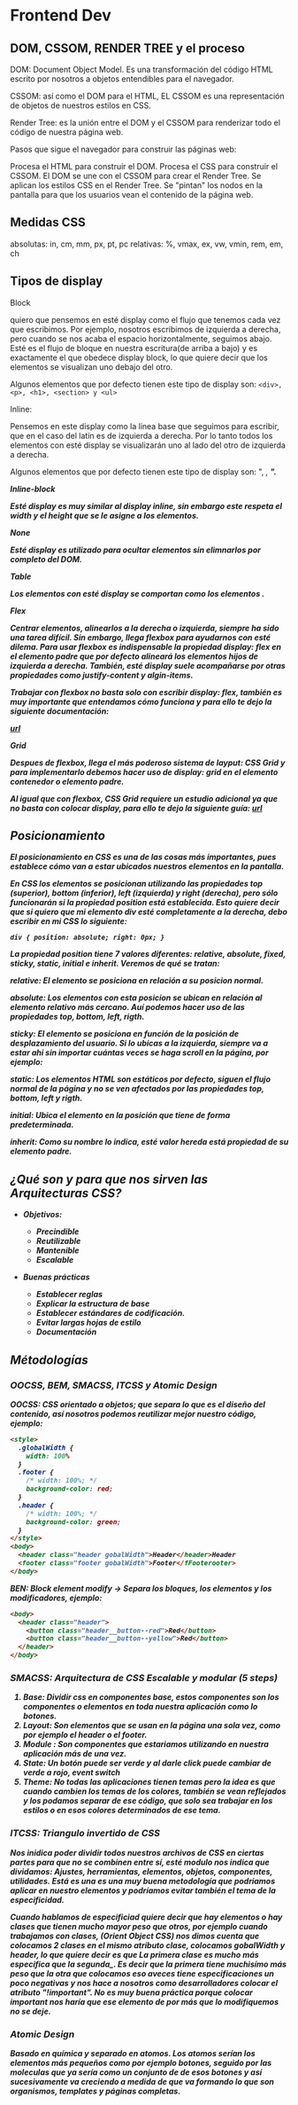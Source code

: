 # Frontend Dev

## DOM, CSSOM, RENDER TREE y el proceso

DOM: Document Object Model. Es una transformación del código HTML escrito por nosotros a objetos entendibles para el navegador.

CSSOM: así como el DOM para el HTML, EL CSSOM es una representación de objetos de nuestros estilos en CSS.

Render Tree: es la unión entre el DOM y el CSSOM para renderizar todo el código de nuestra página web.

Pasos que sigue el navegador para construir las páginas web:

Procesa el HTML para construir el DOM.
Procesa el CSS para construir el CSSOM.
El DOM se une con el CSSOM para crear el Render Tree.
Se aplican los estilos CSS en el Render Tree.
Se "pintan" los nodos en la pantalla para que los usuarios vean el contenido de la página web.

## Medidas CSS

absolutas: in, cm, mm, px, pt, pc
relativas: %, vmax, ex, vw, vmin, rem, em, ch

## Tipos de display

Block

quiero que pensemos en esté display como el flujo que tenemos cada vez que escribimos. Por ejemplo, nosotros escribimos de izquierda a derecha, pero cuando se nos acaba el espacio horizontalmente, seguimos abajo. Esté es el flujo de bloque en nuestra escritura(de arriba a bajo) y es exactamente el que obedece display block, lo que quiere decir que los elementos se visualizan uno debajo del otro.

Algunos elementos que por defecto tienen este tipo de display son: 
``<div>, <p>, <h1>, <section> y <ul>``

Inline:

Pensemos en este display como la linea base que seguimos para escribir, que en el caso del latín es de izquierda a derecha. Por lo tanto todos los elementos con esté display se visualizarán uno al lado del otro de izquierda a derecha.

Algunos elementos que por defecto tienen este tipo de display son: "<span>, <em>, <b>".

Inline-block

Esté display es muy similar al display inline, sin embargo este respeta el width y el height que se le asigne a los elementos.

None

Esté display es utilizado para ocultar elementos sin elimnarlos por completo del DOM.

Table

Los elementos con esté display se comportan como los elementos <table>.

Flex

Centrar elementos, alinearlos a la derecha o izquierda, siempre ha sido una tarea difícil. Sin embargo, llega flexbox para ayudarnos con esté dilema. Para usar flexbox es indispensable la propiedad display: flex en el elemento padre que por defecto alineará los elementos hijos de izquierda a derecha. También, esté display suele acompañarse por otras propiedades como justify-content y algin-items.

Trabajar con flexbox no basta solo con escribir display: flex, también es muy importante que entendamos cómo funciona y para ello te dejo la siguiente documentación:

[url](https://css-tricks.com/snippets/css/a-guide-to-flexbox)

Grid

Despues de flexbox, llega el más poderoso sistema de layput: CSS Grid y para implementarlo debemos hacer uso de display: grid en el elemento contenedor o elemento padre.

Al igual que con flexbox, CSS Grid requiere un estudio adicional ya que no basta con colocar display, para ello te dejo la siguiente guía: [url](https://css-tricks.com/snippets/css/complete-guide-grid)

## Posicionamiento

El posicionamiento en CSS es una de las cosas más importantes, pues establece cómo van a estar ubicados nuestros elementos en la pantalla.

En CSS los elementos se posicionan utilizando las propiedades top (superior), bottom (inferior), left (izquierda) y right (derecha), pero sólo funcionarán si la propiedad position está establecida. Esto quiere decir que si quiero que mi elemento div esté completamente a la derecha, debo escribir en mi CSS lo siguiente:

``div { position: absolute; right: 0px; }``

La propiedad position tiene 7 valores diferentes: relative, absolute, fixed, sticky, static, initial e inherit. Veremos de qué se tratan:

**relative:**
El elemento se posiciona en relación a su posicion normal.

**absolute:**
Los elementos con esta posicion se ubican en relación al elemento relativo más cercano. Auí podemos hacer uso de las propiedades **top, bottom, left, rigth**.

**sticky:** 
El elemento se posiciona en función de la posición de desplazamiento del usuario. Si lo ubicas a la izquierda, siempre va a estar ahi sin importar cuántas veces se haga scroll en la página, por ejemplo:

**static:**
Los elementos HTML son estáticos por defecto, siguen el flujo normal de la página y no se ven afectados por las propiedades top, bottom, left y rigth.

**initial:**
Ubica el elemento en la posición que tiene de forma predeterminada.

**inherit:** 
Como su nombre lo indica, esté valor hereda está propiedad de su elemento padre.

## ¿Qué son y para que nos sirven las Arquitecturas CSS?

- Objetivos:
  - Precindible
  - Reutilizable
  - Mantenible
  - Escalable

- **Buenas prácticas**
  - Establecer reglas
  - Explicar la estructura de base
  - Establecer estándares de codificación.
  - Evitar largas hojas de estilo
  - Documentación

## Métodologías

### OOCSS, BEM, SMACSS, ITCSS y Atomic Design

OOCSS: CSS orientado a objetos; que separa lo que es el diseño del contenido, así nosotros podemos reutilizar mejor nuestro código, ejemplo:

```html
<style>
  .globalWidth {
    width: 100%
  }
  .footer {
    /* width: 100%; */
    background-color: red;
  }
  .header {
    /* width: 100%; */
    background-color: green;
  }
</style>
<body>
  <header class="header gobalWidth">Header</header>Header
  <footer class="footer gobalWidth">Footer</fFooterooter>
</body>
```

BEN: Block element modify -> Separa los bloques, los elementos y los modificadores, ejemplo:

```html
<body>
  <header class="header">
    <button class="header__button--red">Red</button>
    <button class="header__button--yellow">Red</button>
  </header>
</body>
```

### SMACSS: Arquitectura de CSS Escalable y modular (5 steps)
1. **_Base_**: Dividir css en componentes base, estos componentes son los componentes o elementos en toda nuestra aplicación como lo botones.
2. **_Layout_**: Son elementos que se usan en la página una sola vez, como por ejemplo el header o el footer.
3. **_Module_** : Son componentes que estariamos utilizando en nuestra aplicación más de una vez.
4. **_State_**: Un botón puede ser verde y al darle click puede cambiar de verde a rojo, event switch
5. **_Theme_**: No todas las aplicaciones tienen temas pero la idea es que cuando cambien los temas de los colores, también se vean reflejados y los podamos separar de ese código, que solo sea trabajar en los estilos o en esos colores determinados de ese tema.

### ITCSS: Triangulo invertido de CSS 
Nos inidica poder dividir todos nuestros archivos de CSS en ciertas partes para que no se combinen entre sí, esté modulo nos indica que dividamos: *Ajustes, herramientas, elementos, objetos, componentes, utilidades*. Está es una es una muy buena metodología que podriamos aplicar en nuestro elementos y podríamos evitar también el tema de la especificidad.

Cuando hablamos de especificiad quiere decir que hay elementos o hay clases que tienen mucho mayor peso que otros, por ejemplo cuando trabajamos con clases, (Orient Object CSS) nos dimos cuenta que colocamos 2 clases en el mismo atributo clase, colocamos gobalWidth y header, lo que quiere decir es que **La _primera clase_ es mucho más especifica que la segunda_**. Es decir que la primera tiene muchisímo más peso que la otra que colocamos eso aveces tiene especificaciones un poco negativas y nos hace a nosotros como desarrolladores colocar el atributo "**!important**". No es muy buena práctica porque colocar important nos haría que ese elemento de por más que lo modifiquemos no se deje.

### Atomic Design

Basado en química y separado en atomos. Los atomos serían los elementos más pequeños como por ejemplo botones, seguido por las moleculas que ya sería como un conjunto de de esos botones y así sucesivamente va creciendo a medida de que va formando lo que son organismos, templates y páginas completas.

